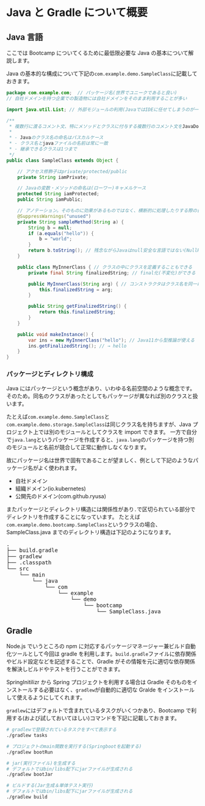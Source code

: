 # Java と Gradle について概要

## Java 言語

ここでは Bootcamp についてくるために最低限必要な Java の基本について解説します。

Java の基本的な構成について下記の`com.example.demo.SampleClass`に記載しておきます。

```java
package com.example.com;  // パッケージ名(世界でユニークであると良い)
// 自社ドメインを持つ企業での製造物には自社ドメインをそのまま利用することが多い

import java.util.List; // 外部モジュールの利用(JavaではIDEに任せてしまうのが一般的)

/**
 * 複数行に渡るコメント文、特にメソッドとクラスに付与する複数行のコメント文をJavaDocと呼ぶ
 *
 * - Javaのクラス名の命名はパスカルケース
 * - クラス名とjavaファイルの名前は常に一致
 * - 継承できるクラスは1つまで
 */
public class SampleClass extends Object {

    // アクセス修飾子はprivate/protected/public
    private String iamPrivate;

    // Javaの変数・メソッドの命名は(ローワー)キャメルケース
    protected String iamProtected;
    public String iamPublic;

    // アノテーション。そのものに効果があるものではなく、横断的に処理したりする際の目印として使うことが多い
    @SuppressWarnings("unused")
    private String sampleMethod(String a) {
    	String b = null;
		if (a.equals("hello")) {
			b = "world";
		}
		return b.toString(); // 残念ながらJavaはnull安全な言語ではない(NullPointerExceptionの危機)
    }

    public class MyInnerClass { // クラスの中にクラスを定義することもできる
        private final String finalizedString; // final化(不変化)ができる

        public MyInnerClass(String arg) { // コンストラクタはクラス名を同一にすることで表現
            this.finalizedString = arg;
        }

        public String getFinalizedString() {
            return this.finalizedString;
        }
    }

    public void makeInstance() {
        var ins = new MyInnerClass("hello"); // Java11から型推論が使える
        ins.getFinalizedString(); // → hello
    }
}
```

### パッケージとディレクトリ構成

Java にはパッケージという概念があり、いわゆる名前空間のような概念です。そのため。同名のクラスがあったとしてもパッケージが異なれば別のクラスと扱います。

たとえば`com.example.demo.SampleClass`と`com.example.demo.storage.SampleClass`は同じクラス名を持ちますが、Java プロジェクト上では別のモジュールとしてクラスを import できます。
一方で自分で`java.lang`というパッケージを作成すると、`java.lang`のパッケージを持つ別のモジュールと名前が競合して正常に動作しなくなります。

故にパッケージ名は世界で固有であることが望ましく、例として下記のようなパッケージ名がよく使われます。

- 自社ドメイン
- 組織ドメイン(io.kubernetes)
- 公開先のドメイン(com.github.ryusa)

またパッケージとディレクトリ構造には関係性があり`.`で区切られている部分でディレクトリを作成することになっています。
たとえば`com.example.demo.bootcamp.SampleClass`というクラスの場合、SampleClass.java までのディレクトリ構造は下記のようになります。

<pre>
.
├── build.gradle
├── gradlew
├── .classpath
└── src
    └── main
        └── java
            └── com
                └── example
                    └── demo
                        └── bootcamp
                            └── SampleClass.java
</pre>

## Gradle

Node.js でいうところの npm に対応するパッケージマネージャー兼ビルド自動化ツールとして今回は gradle を利用します。`build.gradle`ファイルに依存関係やビルド設定などを記述することで、Gradle がその情報を元に適切な依存関係を解決しビルドやテストを行うことができます。

SpringInitilizr から Spring プロジェクトを利用する場合は Gradle そのものをインストールする必要はなく、`gradlew`が自動的に適切な Gralde をインストールして使えるようにしてくれます。

`gradlew`にはデフォルトで含まれているタスクがいくつかあり、Bootcamp で利用する(および試しておいてほしい)コマンドを下記に記載しておきます。

```bash
# gradlewで登録されているタスクをすべて表示する
./gradlew tasks

# プロジェクトのmain関数を実行する(Springbootを起動する)
./gradlew bootRun

# jar(実行ファイル)を生成する
# デフォルトではbin/libs配下にjarファイルが生成される
./gradlew bootJar

# ビルドする(Jar生成＆単体テスト実行)
# デフォルトではbin/libs配下にjarファイルが生成される
./gradlew build
```
